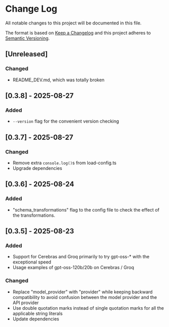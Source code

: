 # Change Log

All notable changes to this project will be documented in this file.

The format is based on [Keep a Changelog](http://keepachangelog.com/)
and this project adheres to [Semantic Versioning](http://semver.org/).


## [Unreleased]

### Changed
- README_DEV.md, which was totally broken


## [0.3.8] - 2025-08-27

### Added
- `--version` flag for the convenient version checking


## [0.3.7] - 2025-08-27

### Changed
- Remove extra `console.log()`s from load-config.ts
- Upgrade dependencies


## [0.3.6] - 2025-08-24

### Added
- "schema_transformations" flag to the config file to check the effect of
  the transformations.


## [0.3.5] - 2025-08-23

### Added
- Support for Cerebras and Groq
  primarily to try gpt-oss-* with the exceptional speed
- Usage examples of gpt-oss-120b/20b on Cerebras / Groq

### Changed
- Replace "model_provider" with "provider" while keeping backward compatibility 
  to avoid confusion between the model provider and the API provider
- Use double quotation marks instead of single quotation marks for all the
  applicable string literals
- Update dependencies
